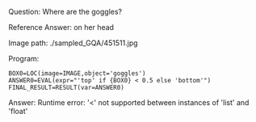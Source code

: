 Question: Where are the goggles?

Reference Answer: on her head

Image path: ./sampled_GQA/451511.jpg

Program:

```
BOX0=LOC(image=IMAGE,object='goggles')
ANSWER0=EVAL(expr="'top' if {BOX0} < 0.5 else 'bottom'")
FINAL_RESULT=RESULT(var=ANSWER0)
```
Answer: Runtime error: '<' not supported between instances of 'list' and 'float'

